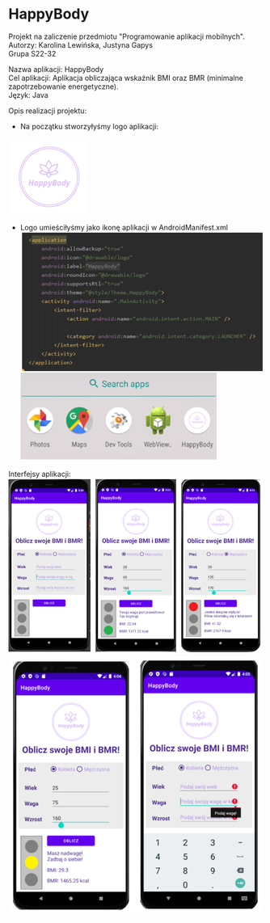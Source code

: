 # HappyBody
Projekt na zaliczenie przedmiotu "Programowanie aplikacji mobilnych". <br />
Autorzy: Karolina Lewińska, Justyna Gapys <br />
Grupa S22-32

Nazwa aplikacji: HappyBody <br />
Cel aplikacji: Aplikacja obliczająca wskaźnik BMI oraz BMR (minimalne zapotrzebowanie energetyczne). <br />
Język: Java <br />

Opis realizacji projektu: <br />
* Na początku stworzyłyśmy logo aplikacji:

![logo](https://github.com/KarolinaLewinska/HappyBody/blob/master/ReadmeIMG/logo.PNG)

* Logo umieściłyśmy jako ikonę aplikacji w AndroidManifest.xml <br />
![manifest](https://github.com/KarolinaLewinska/HappyBody/blob/master/ReadmeIMG/androidManifest.PNG) <br />
![menu](https://github.com/KarolinaLewinska/HappyBody/blob/master/ReadmeIMG/menu.PNG)

Interfejsy aplikacji: <br />
![interfaces](https://github.com/KarolinaLewinska/HappyBody/blob/master/ReadmeIMG/interfaces.PNG) <br />
![interfaces2](https://github.com/KarolinaLewinska/HappyBody/blob/master/ReadmeIMG/interfaces2.PNG)
